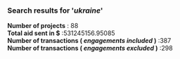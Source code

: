 ### Search results for '_ukraine_'<br />
  __Number of projects__ : 88<br />
__Total aid sent in $__ :531245156.95085<br />
__Number of transactions ( *engagements included* )__ :387<br />
__Number of transactions ( *engagements excluded* )__ :298<br />
